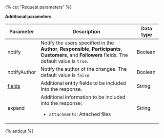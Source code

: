 {% cut "Request parameters" %}

**Additional parameters**

| Parameter | Description | Data type |
-------- | -------- | ----------
| notify | Notify the users specified in the **Author**, **Responsible**, **Participants**, **Customers**, and **Followers** fields. The default value is `true`. | Boolean |
| notifyAuthor | Notify the author of the changes. The default value is `false`. | Boolean |
| [fields](../../../tracker/concepts/entities/about-entities.md#query-params) | Additional entity fields to be included into the response. | String |
| expand | Additional information to be included into the response: <ul><li>`attachments`: Attached files</li></ul> | String |

{% endcut %}
